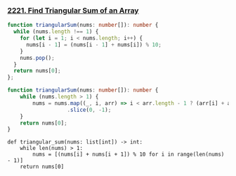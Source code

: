 ### [2221. Find Triangular Sum of an Array](https://leetcode.com/problems/find-triangular-sum-of-an-array)
```Typescript
function triangularSum(nums: number[]): number {
  while (nums.length !== 1) {
    for (let i = 1; i < nums.length; i++) {
      nums[i - 1] = (nums[i - 1] + nums[i]) % 10;
    }
    nums.pop();
  }
  return nums[0];
};
```
```Typescript
function triangularSum(nums: number[]): number {
    while (nums.length > 1) {
        nums = nums.map((_, i, arr) => i < arr.length - 1 ? (arr[i] + arr[i + 1]) % 10 : undefined)
                   .slice(0, -1);
    }
    return nums[0];
}
```
```Python3
def triangular_sum(nums: list[int]) -> int:
    while len(nums) > 1:
        nums = [(nums[i] + nums[i + 1]) % 10 for i in range(len(nums) - 1)]
    return nums[0]
```
